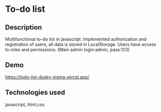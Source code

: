 # To-do list

## Description
Multifunctional to-do list in javascript. Implemented authorization and registration of users, all data is stored in LocalStorage. Users have access to roles and permissions. (Main admin login:admin, pass:123)


## Demo
https://todo-list-dusky-sigma.vercel.app/

## Technologies used
javascript, html,css

